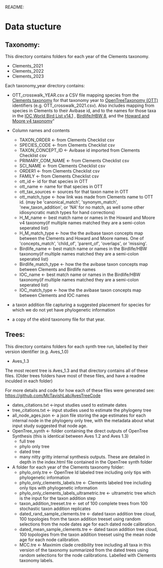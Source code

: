 README:

# Data stucture
## Taxonomy:
This directory contains folders for each year of the Clements taxonomy.  
- Clements_2021  
- Clements_2022  
- Clements_2023  

Each taxonomy_year directory contains:  
- OTT_crosswalk_YEAR.csv
a CSV file mapping species from the [Clements taxonomy](https://www.birds.cornell.edu/clementschecklist/introduction/updateindex/october-2023/download/?__hstc=60209138.b9804d29db01561a7e696935f1b2fe77.1722097297040.1727728190990.1728510098461.4&__hssc=60209138.1.1728510098461&__hsfp=3468990387&_ga=2.238563136.176428784.1728510098-449536986.1722097296) for that taxonomy year to [OpenTreeTaxonomy (OTT)](https://tree.opentreeoflife.org/taxonomy/browse?name=Aves) identifiers (e.g. OTT_crosswalk_2021.csv).
Also includes mapping from species in Clements to their Avibase id, and to the names for those taxa in the [IOC World Bird List v14.1](https://www.worldbirdnames.org/new/) , [Birdlife/HBW 8](https://datazone.birdlife.org/species/taxonomy), and the [Howard and Moore v4 taxonomy](https://www.aviansystematics.org/the-howard-and-moore-complete-checklist)"

- Column names and contents
    * TAXON_ORDER <- from Clements Checklist csv
    * SPECIES_CODE <- from Clements Checklist csv
    * TAXON_CONCEPT_ID <- Avibase id imported from Clements Checklist csv
    * PRIMARY_COM_NAME <- from Clements Checklist csv
    * SCI_NAME <- from Clements Checklist csv
    * ORDER1 <- from Clements Checklist csv
    * FAMILY <- from Clements Checklist csv
    * ott_id <- id for that species in OTT
    * ott_name <- name for that species in OTT
    * ott_tax_sources <- sources for that taxon name in OTT
    * ott_match_type <- how link was made from Clements name to OTT id. (may be 'canonical_match', 'synonym_match', 'new_taxon_addition', or 'NA' for no match, as well some other idiosyncratic match types for hand corrections)
    * H_M_name <- best match name or names in the Howard and Moore v4 taxonomy(if multiple names matched they are a semi-colon seperated list)
    * H_M_match_type <- how the the avibase taxon concepts map between the Clements and Howard and Moore names. One of 'concepts_match', 'child_of', 'parent_of', 'overlaps', or 'missing'. 
    * Birdlife_name <- best match name or names in the Birdlife/HBW taxonomy(if multiple names matched they are a semi-colon seperated list)
    * Birdlife_match_type <- how the the avibase taxon concepts map between Clements and Birdlife names
    * IOC_name <- best match name or names in the Birdlife/HBW taxonomy(if multiple names matched they are a semi-colon seperated list)
    * IOC_match_type <- how the the avibase taxon concepts map between Clements and IOC names



- a taxon addition file capturing a suggested placement for species for which we do not yet have phylogenetic information  

- a copy of the ebird taxonomy file for that year. 
                    
## Trees:
This directory contains folders for each synth tree run, labelled by their version identifier (e.g. Aves_1.0) 

- Aves_1.3 

The most recent tree is Aves_1.3 and that directory contains all of these files. 
(Older trees folders have most of these files, and have a readme inculded in each folder)

For more details and code for how each of these files were generated see: https://github.com/McTavishLab/AvesTreeCode 
* dates_citations.txt <-input studies used to estimate dates  
* tree_citations.txt <- input studies used to estimate the phylogeny tree  
* all_node_ages.json <- a json file storing the age estimates for each internal node in the phylogeny only tree, with the metadata about what input study suggested that node age.
* OpenTree_synth <- folder containing the direct outputs of OpenTree Synthesis  (this is identical between Aves 1.2 and Aves 1.3) 
    - full tree  
    - phylo only tree  
    - dated tree  
    - many nitty gritty internal synthesis outputs. These are detailed in depth in the index.html file contained in the OpenTree synth folder
* A folder for each year of the Clements taxonomy folder:
    - phylo_only.tre <- OpenTree Id labeled tree including only tips with phylogenetic information
    - phylo_only_clements_labels.tre  <- Clements labeled tree including only tips with phylogenetic information
    - phylo_only_clements_labels_ultrametric.tre <- ultrametric tree which is the input for the taxon addition step
    - taxon_addition_treeset.tre <- set of 100 complete trees from 100 stochastic taxon addition replicates
    - dated_rand_sample_clements.tre <- dated taxon addition tree cloud, 100 topologies from the taxon addition treeset using random selections from the node dates age for each dated node calibration.  
    - dated_mean_sample_clements.tre <- dated taxon addition tree cloud, 100 topologies from the taxon addition treeset using the mean node age for each node calibration. 
    - MCC.tre <- Maximim clade credibility tree including all taxa in this version of the taxonomy summarized from the dated trees using random selections for the node calibrations. Labelled with Clements taxonomy labels.




